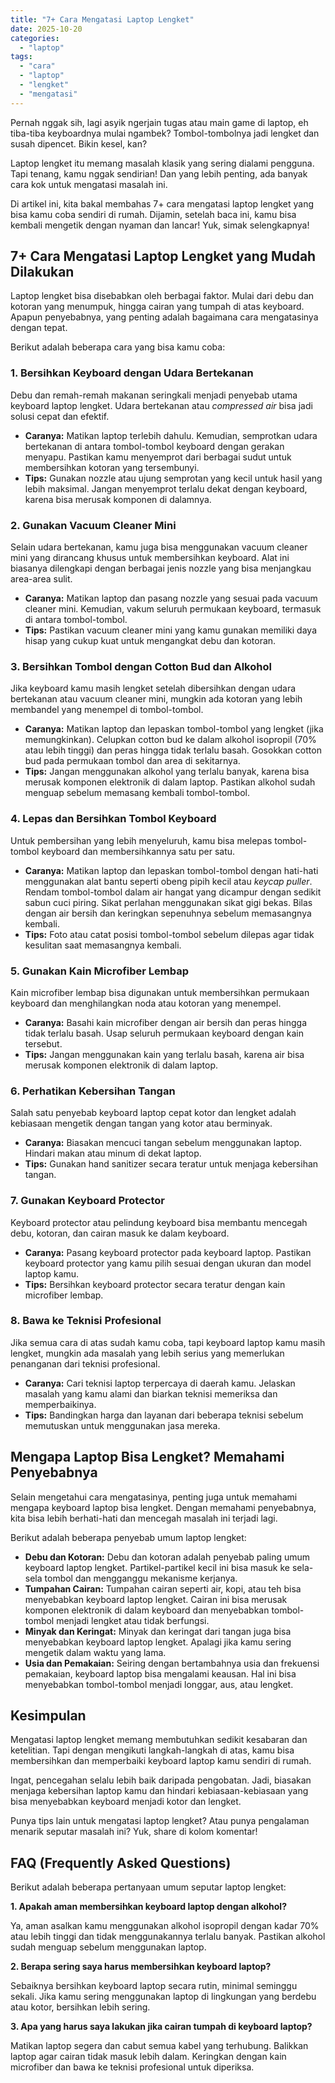 ```yaml
---
title: "7+ Cara Mengatasi Laptop Lengket"
date: 2025-10-20
categories: 
  - "laptop"
tags: 
  - "cara"
  - "laptop"
  - "lengket"
  - "mengatasi"
---
```


Pernah nggak sih, lagi asyik ngerjain tugas atau main game di laptop, eh tiba-tiba keyboardnya mulai ngambek? Tombol-tombolnya jadi lengket dan susah dipencet. Bikin kesel, kan?

Laptop lengket itu memang masalah klasik yang sering dialami pengguna. Tapi tenang, kamu nggak sendirian! Dan yang lebih penting, ada banyak cara kok untuk mengatasi masalah ini.

Di artikel ini, kita bakal membahas 7+ cara mengatasi laptop lengket yang bisa kamu coba sendiri di rumah. Dijamin, setelah baca ini, kamu bisa kembali mengetik dengan nyaman dan lancar! Yuk, simak selengkapnya!

## 7+ Cara Mengatasi Laptop Lengket yang Mudah Dilakukan

Laptop lengket bisa disebabkan oleh berbagai faktor. Mulai dari debu dan kotoran yang menumpuk, hingga cairan yang tumpah di atas keyboard. Apapun penyebabnya, yang penting adalah bagaimana cara mengatasinya dengan tepat.

Berikut adalah beberapa cara yang bisa kamu coba:

### 1\. Bersihkan Keyboard dengan Udara Bertekanan

Debu dan remah-remah makanan seringkali menjadi penyebab utama keyboard laptop lengket. Udara bertekanan atau _compressed air_ bisa jadi solusi cepat dan efektif.

- **Caranya:** Matikan laptop terlebih dahulu. Kemudian, semprotkan udara bertekanan di antara tombol-tombol keyboard dengan gerakan menyapu. Pastikan kamu menyemprot dari berbagai sudut untuk membersihkan kotoran yang tersembunyi.
- **Tips:** Gunakan nozzle atau ujung semprotan yang kecil untuk hasil yang lebih maksimal. Jangan menyemprot terlalu dekat dengan keyboard, karena bisa merusak komponen di dalamnya.

### 2\. Gunakan Vacuum Cleaner Mini

Selain udara bertekanan, kamu juga bisa menggunakan vacuum cleaner mini yang dirancang khusus untuk membersihkan keyboard. Alat ini biasanya dilengkapi dengan berbagai jenis nozzle yang bisa menjangkau area-area sulit.

- **Caranya:** Matikan laptop dan pasang nozzle yang sesuai pada vacuum cleaner mini. Kemudian, vakum seluruh permukaan keyboard, termasuk di antara tombol-tombol.
- **Tips:** Pastikan vacuum cleaner mini yang kamu gunakan memiliki daya hisap yang cukup kuat untuk mengangkat debu dan kotoran.

### 3\. Bersihkan Tombol dengan Cotton Bud dan Alkohol

Jika keyboard kamu masih lengket setelah dibersihkan dengan udara bertekanan atau vacuum cleaner mini, mungkin ada kotoran yang lebih membandel yang menempel di tombol-tombol.

- **Caranya:** Matikan laptop dan lepaskan tombol-tombol yang lengket (jika memungkinkan). Celupkan cotton bud ke dalam alkohol isopropil (70% atau lebih tinggi) dan peras hingga tidak terlalu basah. Gosokkan cotton bud pada permukaan tombol dan area di sekitarnya.
- **Tips:** Jangan menggunakan alkohol yang terlalu banyak, karena bisa merusak komponen elektronik di dalam laptop. Pastikan alkohol sudah menguap sebelum memasang kembali tombol-tombol.

### 4\. Lepas dan Bersihkan Tombol Keyboard

Untuk pembersihan yang lebih menyeluruh, kamu bisa melepas tombol-tombol keyboard dan membersihkannya satu per satu.

- **Caranya:** Matikan laptop dan lepaskan tombol-tombol dengan hati-hati menggunakan alat bantu seperti obeng pipih kecil atau _keycap puller_. Rendam tombol-tombol dalam air hangat yang dicampur dengan sedikit sabun cuci piring. Sikat perlahan menggunakan sikat gigi bekas. Bilas dengan air bersih dan keringkan sepenuhnya sebelum memasangnya kembali.
- **Tips:** Foto atau catat posisi tombol-tombol sebelum dilepas agar tidak kesulitan saat memasangnya kembali.

### 5\. Gunakan Kain Microfiber Lembap

Kain microfiber lembap bisa digunakan untuk membersihkan permukaan keyboard dan menghilangkan noda atau kotoran yang menempel.

- **Caranya:** Basahi kain microfiber dengan air bersih dan peras hingga tidak terlalu basah. Usap seluruh permukaan keyboard dengan kain tersebut.
- **Tips:** Jangan menggunakan kain yang terlalu basah, karena air bisa merusak komponen elektronik di dalam laptop.

### 6\. Perhatikan Kebersihan Tangan

Salah satu penyebab keyboard laptop cepat kotor dan lengket adalah kebiasaan mengetik dengan tangan yang kotor atau berminyak.

- **Caranya:** Biasakan mencuci tangan sebelum menggunakan laptop. Hindari makan atau minum di dekat laptop.
- **Tips:** Gunakan hand sanitizer secara teratur untuk menjaga kebersihan tangan.

### 7\. Gunakan Keyboard Protector

Keyboard protector atau pelindung keyboard bisa membantu mencegah debu, kotoran, dan cairan masuk ke dalam keyboard.

- **Caranya:** Pasang keyboard protector pada keyboard laptop. Pastikan keyboard protector yang kamu pilih sesuai dengan ukuran dan model laptop kamu.
- **Tips:** Bersihkan keyboard protector secara teratur dengan kain microfiber lembap.

### 8\. Bawa ke Teknisi Profesional

Jika semua cara di atas sudah kamu coba, tapi keyboard laptop kamu masih lengket, mungkin ada masalah yang lebih serius yang memerlukan penanganan dari teknisi profesional.

- **Caranya:** Cari teknisi laptop terpercaya di daerah kamu. Jelaskan masalah yang kamu alami dan biarkan teknisi memeriksa dan memperbaikinya.
- **Tips:** Bandingkan harga dan layanan dari beberapa teknisi sebelum memutuskan untuk menggunakan jasa mereka.

## Mengapa Laptop Bisa Lengket? Memahami Penyebabnya

Selain mengetahui cara mengatasinya, penting juga untuk memahami mengapa keyboard laptop bisa lengket. Dengan memahami penyebabnya, kita bisa lebih berhati-hati dan mencegah masalah ini terjadi lagi.

Berikut adalah beberapa penyebab umum laptop lengket:

- **Debu dan Kotoran:** Debu dan kotoran adalah penyebab paling umum keyboard laptop lengket. Partikel-partikel kecil ini bisa masuk ke sela-sela tombol dan mengganggu mekanisme kerjanya.
- **Tumpahan Cairan:** Tumpahan cairan seperti air, kopi, atau teh bisa menyebabkan keyboard laptop lengket. Cairan ini bisa merusak komponen elektronik di dalam keyboard dan menyebabkan tombol-tombol menjadi lengket atau tidak berfungsi.
- **Minyak dan Keringat:** Minyak dan keringat dari tangan juga bisa menyebabkan keyboard laptop lengket. Apalagi jika kamu sering mengetik dalam waktu yang lama.
- **Usia dan Pemakaian:** Seiring dengan bertambahnya usia dan frekuensi pemakaian, keyboard laptop bisa mengalami keausan. Hal ini bisa menyebabkan tombol-tombol menjadi longgar, aus, atau lengket.

## Kesimpulan

Mengatasi laptop lengket memang membutuhkan sedikit kesabaran dan ketelitian. Tapi dengan mengikuti langkah-langkah di atas, kamu bisa membersihkan dan memperbaiki keyboard laptop kamu sendiri di rumah.

Ingat, pencegahan selalu lebih baik daripada pengobatan. Jadi, biasakan menjaga kebersihan laptop kamu dan hindari kebiasaan-kebiasaan yang bisa menyebabkan keyboard menjadi kotor dan lengket.

Punya tips lain untuk mengatasi laptop lengket? Atau punya pengalaman menarik seputar masalah ini? Yuk, share di kolom komentar!

## FAQ (Frequently Asked Questions)

Berikut adalah beberapa pertanyaan umum seputar laptop lengket:

**1\. Apakah aman membersihkan keyboard laptop dengan alkohol?**

Ya, aman asalkan kamu menggunakan alkohol isopropil dengan kadar 70% atau lebih tinggi dan tidak menggunakannya terlalu banyak. Pastikan alkohol sudah menguap sebelum menggunakan laptop.

**2\. Berapa sering saya harus membersihkan keyboard laptop?**

Sebaiknya bersihkan keyboard laptop secara rutin, minimal seminggu sekali. Jika kamu sering menggunakan laptop di lingkungan yang berdebu atau kotor, bersihkan lebih sering.

**3\. Apa yang harus saya lakukan jika cairan tumpah di keyboard laptop?**

Matikan laptop segera dan cabut semua kabel yang terhubung. Balikkan laptop agar cairan tidak masuk lebih dalam. Keringkan dengan kain microfiber dan bawa ke teknisi profesional untuk diperiksa.
